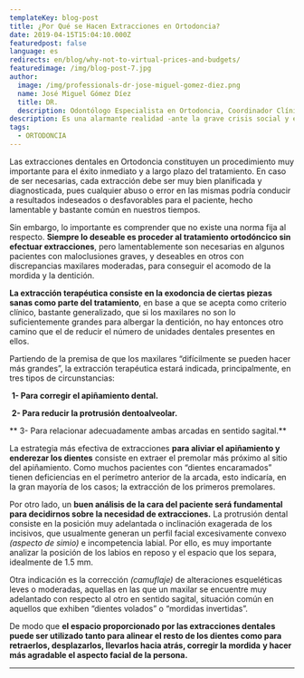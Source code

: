```yaml
---
templateKey: blog-post
title: ¿Por Qué se Hacen Extracciones en Ortodoncia?
date: 2019-04-15T15:04:10.000Z
featuredpost: false
language: es
redirects: en/blog/why-not-to-virtual-prices-and-budgets/
featuredimage: /img/blog-post-7.jpg
author: 
  image: /img/professionals-dr-jose-miguel-gomez-diez.png
  name: José Miguel Gómez Díez
  title: DR.
  description: Odontólogo Especialista en Ortodoncia, Coordinador Clínico de DENTAL VIP, Especialidades Odontológicas s.c. y verdadero apasionado del análisis, discusión, comunicación y difusión de la información científica.
description: Es una alarmante realidad -ante la grave crisis social y económica que vivimos- el hecho de que cada vez más personas llamen o escriban correos a las clínicas dentales, como si de tiendas por departamento se tratase, con la única intención de indagar sobre los precios “aproximados” de los tratamientos odontológicos más frecuentes y
tags:
  - ORTODONCIA
---
```

Las extracciones dentales en Ortodoncia constituyen un procedimiento muy importante para el éxito inmediato y a largo plazo del tratamiento. En caso de ser necesarias, cada extracción debe ser muy bien planificada y diagnosticada, pues cualquier abuso o error en las mismas podría conducir a resultados indeseados o desfavorables para el paciente, hecho lamentable y bastante común en nuestros tiempos.

Sin embargo, lo importante es comprender que no existe una norma fija al respecto. **Siempre lo deseable es proceder al tratamiento ortodóncico sin efectuar extracciones**, pero lamentablemente son necesarias en algunos pacientes con maloclusiones graves, y deseables en otros con discrepancias maxilares moderadas, para conseguir el acomodo de la mordida y la dentición.

**La extracción terapéutica consiste en la exodoncia de ciertas piezas sanas como parte del tratamiento**, en base a que se acepta como criterio clínico, bastante generalizado, que si los maxilares no son lo suficientemente grandes para albergar la dentición, no hay entonces otro camino que el de reducir el número de unidades dentales presentes en ellos.

Partiendo de la premisa de que los maxilares “difícilmente se pueden hacer más grandes”, la extracción terapéutica estará indicada, principalmente, en tres tipos de circunstancias:

 **1- Para corregir el apiñamiento dental.**

 **2- Para reducir la protrusión dentoalveolar.**

** 3- Para relacionar adecuadamente ambas arcadas en sentido sagital.**

La estrategia más efectiva de extracciones **para aliviar el apiñamiento y enderezar los dientes** consiste en extraer el premolar más próximo al sitio del apiñamiento. Como muchos pacientes con “dientes encaramados” tienen deficiencias en el perímetro anterior de la arcada, esto indicaría, en la gran mayoría de los casos; la extracción de los primeros premolares.

Por otro lado, un **buen análisis de la cara del paciente será fundamental para decidirnos sobre la necesidad de extracciones.** La protrusión dental consiste en la posición muy adelantada o inclinación exagerada de los incisivos, que usualmente generan un perfil facial excesivamente convexo _(aspecto de simio)_ e incompetencia labial. Por ello, es muy importante analizar la posición de los labios en reposo y el espacio que los separa, idealmente de 1.5 mm.

Otra indicación es la corrección _(camuflaje)_ de alteraciones esqueléticas leves o moderadas, aquellas en las que un maxilar se encuentre muy adelantado con respecto al otro en sentido sagital, situación común en aquellos que exhiben “dientes volados” o “mordidas invertidas”.

De modo que **el espacio proporcionado por las extracciones dentales puede ser utilizado tanto para alinear el resto de los dientes como para retraerlos, desplazarlos, llevarlos hacia atrás, corregir la mordida** **y hacer más agradable el aspecto facial de la persona.**

* * *